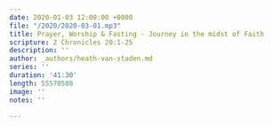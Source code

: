 ```yaml
---
date: 2020-01-03 12:00:00 +0000
file: "/2020/2020-03-01.mp3"
title: Prayer, Worship & Fasting - Journey in the midst of Faith
scripture: 2 Chronicles 20:1-25
description: ''
author: _authors/heath-van-staden.md
series: ''
duration: '41:30'
length: 55570588
image: ''
notes: ''

---
```

